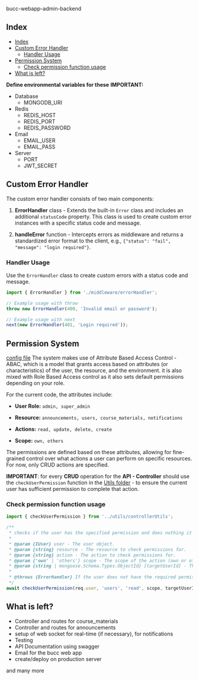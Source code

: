 bucc-webapp-admin-backend

## Index

- [Index](#index)
- [Custom Error Handler](#custom-error-handler)
  - [Handler Usage](#handler-usage)
- [Permission System](#permission-system)
  - [Check permission function usage](#check-permission-function-usage)
- [What is left?](#what-is-left)

**Define environmental variables for these**
**IMPORTANT:**

- Database
  - MONGODB_URI
- Redis
  - REDIS_HOST
  - REDIS_PORT
  - REDIS_PASSWORD
- Email
  - EMAIL_USER
  - EMAIL_PASS
- Server
  - PORT
  - JWT_SECRET

## Custom Error Handler

The custom error handler consists of two main components:

1. **ErrorHandler** class - Extends the built-in `Error` class and includes an additional `statusCode` property. This class is used to create custom error instances with a specific status code and message.

2. **handleError** function - Intercepts errors as middleware and returns a standardized error format to the client, e.g., `{"status": "fail", "message": "login required"}`.

### Handler Usage

Use the `ErrorHandler` class to create custom errors with a status code and message.

```Typescript
import { ErrorHandler } from './middleware/errorHandler';

// Example usage with throw
throw new ErrorHandler(400, 'Invalid email or password');

// Example usage with next
next(new ErrorHandler(401, 'Login required'));
```

## Permission System

[config file](./src/config/roleConfig.ts)
The system makes use of Attribute Based Access Control - ABAC, which is a model that grants access based on attributes (or characteristics) of the user, the resource, and the environment. it is also mixed with Role Based Access control as it also sets default permissions depending on your role.

For the current code, the attributes include:

- **User Role:** `admin, super_admin`

- **Resource:** `announcements, users, course_materials, notifications`

- **Actions:** `read, update, delete, create`

- **Scope:** `own, others`

The permissions are defined based on these attributes, allowing for fine-grained control over what actions a user can perform on specific resources. For now, only CRUD actions are specified.

**IMPORTANT**: for every **CRUD** operation for the **API - Controller** should use the `checkUserPermission` function in the [Utils folder](./src/utils/controllerUtils.ts) - to ensure the current user has sufficient permission to complete that action.

### Check permission function usage

```Typescript
import { checkUserPermission } from '../utils/controllerUtils';

/**
 * checks if the user has the specified permission and does nothing it he/she has it.
 * 
 * @param {IUser} user - The user object.
 * @param {string} resource - The resource to check permissions for.
 * @param {string} action - The action to check permissions for.
 * @param {'own' | 'others'} scope - The scope of the action (own or others).
 * @param {string | mongoose.Schema.Types.ObjectId} [targetUserId] - The target user ID (optional).
 * 
 * @throws {ErrorHandler} If the user does not have the required permission.
 */
await checkUserPermission(req.user, 'users', 'read', scope, targetUserId);

```
## What is left?

- Controller and routes for course_materials
- Controller and routes for announcements
- setup of web socket for real-time (if necessary), for notifications
- Testing
- API Documentation using swagger
- Email for the bucc web app
- create/deploy on production server

and many more